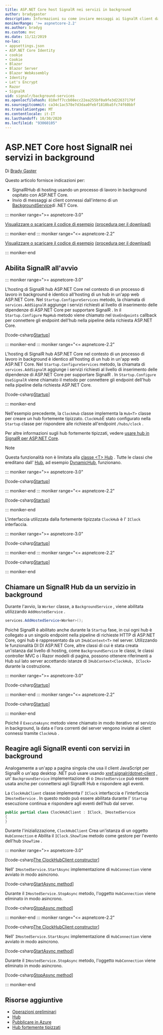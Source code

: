 ```yaml
---
title: ASP.NET Core host SignalR nei servizi in background
author: bradygaster
description: Informazioni su come inviare messaggi ai SignalR client da classi BackgroundService di .NET Core.
monikerRange: '>= aspnetcore-2.2'
ms.author: bradyg
ms.custom: mvc
ms.date: 11/12/2019
no-loc:
- appsettings.json
- ASP.NET Core Identity
- cookie
- Cookie
- Blazor
- Blazor Server
- Blazor WebAssembly
- Identity
- Let's Encrypt
- Razor
- SignalR
uid: signalr/background-services
ms.openlocfilehash: 810eff7ccb08ecc22ea255bf0a9fe3d22637179f
ms.sourcegitcommit: ca34c1ac578e7d3daa0febf1810ba5fc74f60bbf
ms.translationtype: MT
ms.contentlocale: it-IT
ms.lasthandoff: 10/30/2020
ms.locfileid: "93060105"
---
```

# <a name="host-aspnet-core-no-locsignalr-in-background-services"></a>ASP.NET Core host SignalR nei servizi in background

Di [Brady Gaster](https://twitter.com/bradygaster)

Questo articolo fornisce indicazioni per:

* SignalRHub di hosting usando un processo di lavoro in background ospitato con ASP.NET Core.
* Invio di messaggi ai client connessi dall'interno di un [BackgroundService](xref:Microsoft.Extensions.Hosting.BackgroundService)di .NET Core.

::: moniker range=">= aspnetcore-3.0"

[Visualizzare o scaricare il codice di esempio](https://github.com/dotnet/AspNetCore.Docs/tree/master/aspnetcore/signalr/background-service/samples/3.x) [(procedura per il download)](xref:index#how-to-download-a-sample)

::: moniker-end
::: moniker range="<= aspnetcore-2.2"

[Visualizzare o scaricare il codice di esempio](https://github.com/dotnet/AspNetCore.Docs/tree/master/aspnetcore/signalr/background-service/samples/2.2) [(procedura per il download)](xref:index#how-to-download-a-sample)

::: moniker-end

## <a name="enable-no-locsignalr-in-startup"></a>Abilita SignalR all'avvio

::: moniker range=">= aspnetcore-3.0"

L'hosting di SignalR hub ASP.NET Core nel contesto di un processo di lavoro in background è identico all'hosting di un hub in un'app web ASP.NET Core. Nel `Startup.ConfigureServices` metodo, la chiamata di `services.AddSignalR` aggiunge i servizi richiesti al livello di inserimento delle dipendenze di ASP.NET Core per supportare SignalR . In il `Startup.Configure` `MapHub` metodo viene chiamato nel `UseEndpoints` callback per connettere gli endpoint dell'hub nella pipeline della richiesta ASP.NET Core.

[!code-csharp[Startup](background-service/samples/3.x/Server/Startup.cs?name=Startup)]

::: moniker-end
::: moniker range="<= aspnetcore-2.2"

L'hosting di SignalR hub ASP.NET Core nel contesto di un processo di lavoro in background è identico all'hosting di un hub in un'app web ASP.NET Core. Nel `Startup.ConfigureServices` metodo, la chiamata di `services.AddSignalR` aggiunge i servizi richiesti al livello di inserimento delle dipendenze di ASP.NET Core per supportare SignalR . In `Startup.Configure` `UseSignalR` viene chiamato il metodo per connettere gli endpoint dell'hub nella pipeline della richiesta ASP.NET Core.

[!code-csharp[Startup](background-service/samples/2.2/Server/Startup.cs?name=Startup)]

::: moniker-end

Nell'esempio precedente, la `ClockHub` classe implementa la `Hub<T>` classe per creare un hub fortemente tipizzato. `ClockHub`È stato configurato nella `Startup` classe per rispondere alle richieste all'endpoint `/hubs/clock` .

Per altre informazioni sugli hub fortemente tipizzati, vedere [usare hub in SignalR per ASP.NET Core](xref:signalr/hubs#strongly-typed-hubs).

> [!NOTE]
> Questa funzionalità non è limitata alla [classe \<T> Hub](xref:Microsoft.AspNetCore.SignalR.Hub`1) . Tutte le classi che ereditano dall' [Hub](xref:Microsoft.AspNetCore.SignalR.Hub), ad esempio [DynamicHub](xref:Microsoft.AspNetCore.SignalR.DynamicHub), funzionano.

::: moniker range=">= aspnetcore-3.0"

[!code-csharp[Startup](background-service/samples/3.x/Server/ClockHub.cs?name=ClockHub)]

::: moniker-end
::: moniker range="<= aspnetcore-2.2"

[!code-csharp[Startup](background-service/samples/2.2/Server/ClockHub.cs?name=ClockHub)]

::: moniker-end

L'interfaccia utilizzata dalla fortemente tipizzata `ClockHub` è l' `IClock` interfaccia.

::: moniker range=">= aspnetcore-3.0"

[!code-csharp[Startup](background-service/samples/3.x/HubServiceInterfaces/IClock.cs?name=IClock)]

::: moniker-end
::: moniker range="<= aspnetcore-2.2"

[!code-csharp[Startup](background-service/samples/2.2/HubServiceInterfaces/IClock.cs?name=IClock)]

::: moniker-end

## <a name="call-a-no-locsignalr-hub-from-a-background-service"></a>Chiamare un SignalR Hub da un servizio in background

Durante l'avvio, la `Worker` classe, a `BackgroundService` , viene abilitata utilizzando `AddHostedService` .

```csharp
services.AddHostedService<Worker>();
```

Poiché SignalR è abilitato anche durante la `Startup` fase, in cui ogni hub è collegato a un singolo endpoint nella pipeline di richieste HTTP di ASP.NET Core, ogni hub è rappresentato da un `IHubContext<T>` nel server. Utilizzando le funzionalità DI DI ASP.NET Core, altre classi di cui è stata creata un'istanza dal livello di hosting, come `BackgroundService` le classi, le classi controller MVC o i Razor modelli di pagina, possono ottenere riferimenti a Hub sul lato server accettando istanze di `IHubContext<ClockHub, IClock>` durante la costruzione.

::: moniker range=">= aspnetcore-3.0"

[!code-csharp[Startup](background-service/samples/3.x/Server/Worker.cs?name=Worker)]

::: moniker-end
::: moniker range="<= aspnetcore-2.2"

[!code-csharp[Startup](background-service/samples/2.2/Server/Worker.cs?name=Worker)]

::: moniker-end

Poiché il `ExecuteAsync` metodo viene chiamato in modo iterativo nel servizio in background, la data e l'ora correnti del server vengono inviate ai client connessi tramite `ClockHub` .

## <a name="react-to-no-locsignalr-events-with-background-services"></a>Reagire agli SignalR eventi con servizi in background

Analogamente a un'app a pagina singola che usa il client JavaScript per SignalR o un'app desktop .NET può usare usando <xref:signalr/dotnet-client> , un' `BackgroundService` implementazione di o `IHostedService` può essere usata anche per connettersi agli SignalR Hub e rispondere agli eventi.

La `ClockHubClient` classe implementa l' `IClock` interfaccia e l'interfaccia `IHostedService` . In questo modo può essere abilitata durante l' `Startup` esecuzione continua e rispondere agli eventi dell'hub dal server.

```csharp
public partial class ClockHubClient : IClock, IHostedService
{
}
```

Durante l'inizializzazione, `ClockHubClient` Crea un'istanza di un oggetto `HubConnection` e Abilita il `IClock.ShowTime` metodo come gestore per l'evento dell'hub `ShowTime` .

::: moniker range=">= aspnetcore-3.0"

[!code-csharp[The ClockHubClient constructor](background-service/samples/3.x/Clients.ConsoleTwo/ClockHubClient.cs?name=ClockHubClientCtor)]

Nell' `IHostedService.StartAsync` implementazione di `HubConnection` viene avviato in modo asincrono.

[!code-csharp[StartAsync method](background-service/samples/3.x/Clients.ConsoleTwo/ClockHubClient.cs?name=StartAsync)]

Durante il `IHostedService.StopAsync` metodo, l'oggetto `HubConnection` viene eliminato in modo asincrono.

[!code-csharp[StopAsync method](background-service/samples/3.x/Clients.ConsoleTwo/ClockHubClient.cs?name=StopAsync)]

::: moniker-end
::: moniker range="<= aspnetcore-2.2"

[!code-csharp[The ClockHubClient constructor](background-service/samples/2.2/Clients.ConsoleTwo/ClockHubClient.cs?name=ClockHubClientCtor)]

Nell' `IHostedService.StartAsync` implementazione di `HubConnection` viene avviato in modo asincrono.

[!code-csharp[StartAsync method](background-service/samples/2.2/Clients.ConsoleTwo/ClockHubClient.cs?name=StartAsync)]

Durante il `IHostedService.StopAsync` metodo, l'oggetto `HubConnection` viene eliminato in modo asincrono.

[!code-csharp[StopAsync method](background-service/samples/2.2/Clients.ConsoleTwo/ClockHubClient.cs?name=StopAsync)]

::: moniker-end

## <a name="additional-resources"></a>Risorse aggiuntive

* [Operazioni preliminari](xref:tutorials/signalr)
* [Hub](xref:signalr/hubs)
* [Pubblicare in Azure](xref:signalr/publish-to-azure-web-app)
* [Hub fortemente tipizzati](xref:signalr/hubs#strongly-typed-hubs)
